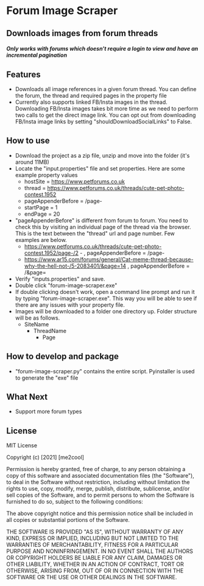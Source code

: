 # Forum Image Scraper
## Downloads images from forum threads
##### Only works with forums which doesn't require a login to view and have an incremental pagination 

## Features
- Downloads all image references in a given forum thread. You can define the forum, the thread and required pages in the property file
- Currently also supports linked FB/Insta images in the thread. Downloading FB/Insta images takes bit more time as we need to perform two calls to get the direct image link. You can opt out from downloading FB/Insta image links by setting "shouldDownloadSocialLinks" to False. 

## How to use

- Download the project as a zip file, unzip and move into the folder (it's around 11MB)
- Locate the "input.properties" file and set properties. Here are some example property values
    - hostSite = https://www.petforums.co.uk
    - thread = https://www.petforums.co.uk/threads/cute-pet-photo-contest.1952
    - pageAppenderBefore = /page-
    - startPage = 1
    - endPage = 20
- "pageAppenderBefore" is different from forum to forum. You need to check this by visiting an individual page of the thread via the browser. This is the text between the "thread" url and page number. Few examples are below. 
    - https://www.petforums.co.uk/threads/cute-pet-photo-contest.1952/page-/2 - , pageAppenderBefore =  /page-
    - https://www.ar15.com/forums/general/Cat-meme-thread-because-why-the-hell-not-/5-2083401/&page=14 , pageAppenderBefore = /&page=
- Verify "inputs.properties" and save.
- Double click "forum-image-scraper.exe"
- If double clicking doesn't work, open a command line prompt and run it by typing "forum-image-scraper.exe". This way you will be able to see if there are any issues with your property file. 
- Images will be downloaded to a folder one directory up. Folder structure will be as follows.
    - SiteName
        - ThreadName
            - Page

## How to develop and package
- "forum-image-scraper.py" contains the entire script. Pyinstaller is used to generate the "exe" file


## What Next
- Support more forum types

## License

MIT License

Copyright (c) [2021] [me2cool]

Permission is hereby granted, free of charge, to any person obtaining a copy
of this software and associated documentation files (the "Software"), to deal
in the Software without restriction, including without limitation the rights
to use, copy, modify, merge, publish, distribute, sublicense, and/or sell
copies of the Software, and to permit persons to whom the Software is
furnished to do so, subject to the following conditions:

The above copyright notice and this permission notice shall be included in all
copies or substantial portions of the Software.

THE SOFTWARE IS PROVIDED "AS IS", WITHOUT WARRANTY OF ANY KIND, EXPRESS OR
IMPLIED, INCLUDING BUT NOT LIMITED TO THE WARRANTIES OF MERCHANTABILITY,
FITNESS FOR A PARTICULAR PURPOSE AND NONINFRINGEMENT. IN NO EVENT SHALL THE
AUTHORS OR COPYRIGHT HOLDERS BE LIABLE FOR ANY CLAIM, DAMAGES OR OTHER
LIABILITY, WHETHER IN AN ACTION OF CONTRACT, TORT OR OTHERWISE, ARISING FROM,
OUT OF OR IN CONNECTION WITH THE SOFTWARE OR THE USE OR OTHER DEALINGS IN THE
SOFTWARE.
